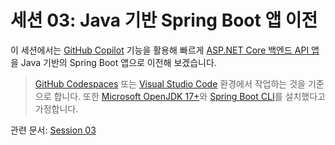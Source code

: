 # 세션 03: Java 기반 Spring Boot 앱 이전

이 세션에서는 [GitHub Copilot](https://docs.github.com/ko/copilot/overview-of-github-copilot/about-github-copilot-business) 기능을 활용해 빠르게 [ASP.NET Core 백엔드 API 앱](https://learn.microsoft.com/ko-kr/aspnet/core/fundamentals/apis?WT.mc_id=dotnet-121695-juyoo)을 Java 기반의 Spring Boot 앱으로 이전해 보겠습니다.

> [GitHub Codespaces](https://docs.github.com/ko/codespaces/overview) 또는 [Visual Studio Code](https://code.visualstudio.com/?WT.mc_id=dotnet-121695-juyoo) 환경에서 작업하는 것을 기준으로 합니다. 또한 [Microsoft OpenJDK 17+](https://learn.microsoft.com/ko-kr/java/openjdk/download?WT.mc_id=dotnet-121695-juyoo)와 [Spring Boot CLI](https://docs.spring.io/spring-boot/installing.html#getting-started.installing.cli)를 설치했다고 가정합니다.

관련 문서: [Session 03](../../docs/03-spring-boot-backend.md)
